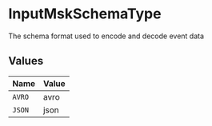 # InputMskSchemaType

The schema format used to encode and decode event data


## Values

| Name   | Value  |
| ------ | ------ |
| `AVRO` | avro   |
| `JSON` | json   |